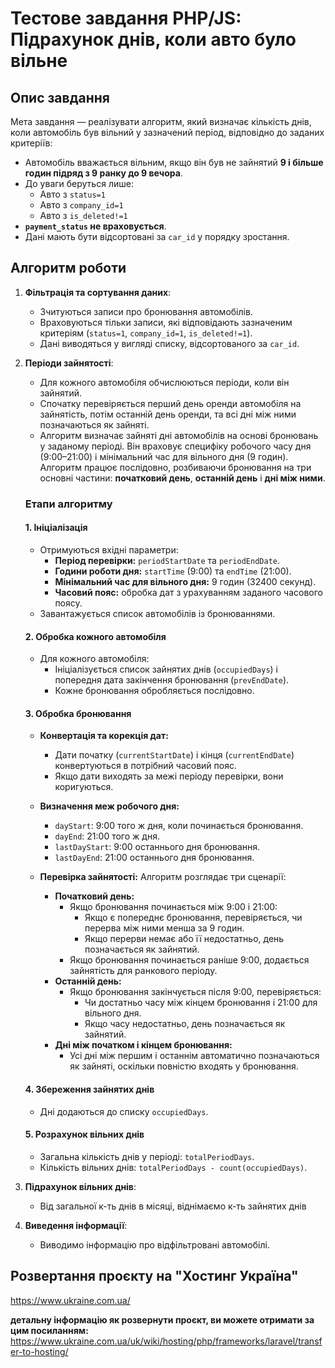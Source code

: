# Тестове завдання PHP/JS: Підрахунок днів, коли авто було вільне

## Опис завдання
Мета завдання — реалізувати алгоритм, який визначає кількість днів, коли автомобіль був вільний у зазначений період, відповідно до заданих критеріїв:
- Автомобіль вважається вільним, якщо він був не зайнятий **9 і більше годин підряд з 9 ранку до 9 вечора**.
- До уваги беруться лише:
    - Авто з `status=1`
    - Авто з `company_id=1`
    - Авто з `is_deleted!=1`
- **`payment_status` не враховується**.
- Дані мають бути відсортовані за `car_id` у порядку зростання.

## Алгоритм роботи

1. **Фільтрація та сортування даних**:
    - Зчитуються записи про бронювання автомобілів.
    - Враховуються тільки записи, які відповідають зазначеним критеріям (`status=1`, `company_id=1`, `is_deleted!=1`).
    - Дані виводяться у вигляді списку, відсортованого за `car_id`.

2. **Періоди зайнятості**:
    - Для кожного автомобіля обчислюються періоди, коли він зайнятий.
    - Спочатку перевіряється перший день оренди автомобіля на зайнятість, потім останній день оренди, та всі дні між ними позначаються як зайняті.
    - Алгоритм визначає зайняті дні автомобілів на основі бронювань у заданому періоді. Він враховує специфіку робочого часу дня (9:00–21:00) і мінімальний час для вільного дня (9 годин). Алгоритм працює послідовно, розбиваючи бронювання на три основні частини: **початковий день**, **останній день** і **дні між ними**.

   ### Етапи алгоритму

   #### 1. **Ініціалізація**
    - Отримуються вхідні параметри:
        - **Період перевірки:** `periodStartDate` та `periodEndDate`.
        - **Години роботи дня:** `startTime` (9:00) та `endTime` (21:00).
        - **Мінімальний час для вільного дня:** 9 годин (32400 секунд).
        - **Часовий пояс:** обробка дат з урахуванням заданого часового поясу.
    - Завантажується список автомобілів із бронюваннями.

   #### 2. **Обробка кожного автомобіля**
    - Для кожного автомобіля:
        - Ініціалізується список зайнятих днів (`occupiedDays`) і попередня дата закінчення бронювання (`prevEndDate`).
        - Кожне бронювання обробляється послідовно.

   #### 3. **Обробка бронювання**
    - **Конвертація та корекція дат:**
        - Дати початку (`currentStartDate`) і кінця (`currentEndDate`) конвертуються в потрібний часовий пояс.
        - Якщо дати виходять за межі періоду перевірки, вони коригуються.
    - **Визначення меж робочого дня:**
        - `dayStart`: 9:00 того ж дня, коли починається бронювання.
        - `dayEnd`: 21:00 того ж дня.
        - `lastDayStart`: 9:00 останнього дня бронювання.
        - `lastDayEnd`: 21:00 останнього дня бронювання.

    - **Перевірка зайнятості:**
      Алгоритм розглядає три сценарії:
        - **Початковий день:**
            - Якщо бронювання починається між 9:00 і 21:00:
                - Якщо є попереднє бронювання, перевіряється, чи перерва між ними менша за 9 годин.
                - Якщо перерви немає або її недостатньо, день позначається як зайнятий.
            - Якщо бронювання починається раніше 9:00, додається зайнятість для ранкового періоду.
        - **Останній день:**
            - Якщо бронювання закінчується після 9:00, перевіряється:
                - Чи достатньо часу між кінцем бронювання і 21:00 для вільного дня.
                - Якщо часу недостатньо, день позначається як зайнятий.
        - **Дні між початком і кінцем бронювання:**
            - Усі дні між першим і останнім автоматично позначаються як зайняті, оскільки повністю входять у бронювання.

   #### 4. **Збереження зайнятих днів**
    - Дні додаються до списку `occupiedDays`.

   #### 5. **Розрахунок вільних днів**
    - Загальна кількість днів у періоді: `totalPeriodDays`.
    - Кількість вільних днів: `totalPeriodDays - count(occupiedDays)`.

3. **Підрахунок вільних днів**:
    - Від загальної к-ть днів в місяці, віднімаємо к-ть зайнятих днів

4. **Виведення інформації**:
    - Виводимо інформацію про відфільтровані автомобілі.


    
## Розвертання проєкту на "Хостинг Україна" 
https://www.ukraine.com.ua/

**детальну інформацію як розвернути проєкт, ви можете отримати за цим посиланням:**
https://www.ukraine.com.ua/uk/wiki/hosting/php/frameworks/laravel/transfer-to-hosting/


